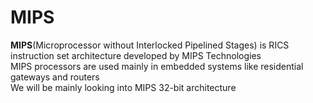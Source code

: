 # MIPS
**MIPS**(Microprocessor without Interlocked Pipelined Stages) is RICS instruction set architecture developed by MIPS Technologies<br/>
MIPS processors are used mainly in embedded systems like residential gateways and routers<br/>
We will be mainly looking into MIPS 32-bit architecture
